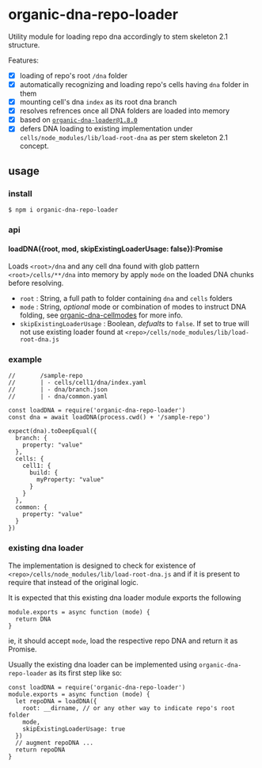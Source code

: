 # organic-dna-repo-loader

Utility module for loading repo dna accordingly to stem skeleton 2.1 structure.

Features:


- [x] loading of repo's root `/dna` folder
- [x] automatically recognizing and loading repo's cells having `dna` folder in them
- [x] mounting cell's dna `index` as its root dna branch
- [x] resolves refrences once all DNA folders are loaded into memory
- [x] based on [`organic-dna-loader@1.8.0`](https://github.com/node-organic/organic-dna-loader)
- [x] defers DNA loading to existing implementation under `cells/node_modules/lib/load-root-dna` as per stem skeleton 2.1 concept.

## usage

### install

```
$ npm i organic-dna-repo-loader
```

### api

#### loadDNA({root, mod, skipExistingLoaderUsage: false}):Promise<DNA>

Loads `<root>/dna` and any cell dna found with glob pattern `<root>/cells/**/dna` into memory by apply `mode` on the loaded DNA chunks before resolving.

* `root` : String, a full path to folder containing `dna` and `cells` folders
* `mode` : String, *optional* mode or combination of modes to instruct DNA folding, see [organic-dna-cellmodes](https://github.com/node-organic/organic-dna-cellmodes) for more info.
* `skipExistingLoaderUsage` : Boolean, *defualts* to `false`. If set to true will not use existing loader found at `<repo>/cells/node_modules/lib/load-root-dna.js`

### example

```
//       /sample-repo
//       | - cells/cell1/dna/index.yaml
//       | - dna/branch.json
//       | - dna/common.yaml

const loadDNA = require('organic-dna-repo-loader')
const dna = await loadDNA(process.cwd() + '/sample-repo')

expect(dna).toDeepEqual({
  branch: {
    property: "value"
  },
  cells: {
    cell1: {
      build: {
        myProperty: "value"
      }
    }
  },
  common: {
    property: "value"
  }
})
```

### existing dna loader

The implementation is designed to check for existence of `<repo>/cells/node_modules/lib/load-root-dna.js` and if it is present to require that instead of the original logic.

It is expected that this existing dna loader module exports the following 

```
module.exports = async function (mode) {
  return DNA
}
```

ie, it should accept `mode`, load the respective repo DNA and return it as Promise.

Usually the existing dna loader can be implemented using `organic-dna-repo-loader` as its first step like so:

```
const loadDNA = require('organic-dna-repo-loader')
module.exports = async function (mode) {
  let repoDNA = loadDNA({
    root: __dirname, // or any other way to indicate repo's root folder
    mode,
    skipExistingLoaderUsage: true
  })
  // augment repoDNA ...
  return repoDNA
}
```
